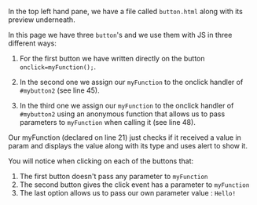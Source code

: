 In the top left hand pane, we have a file called `button.html` along with its preview underneath.

In this page we have three `button`'s and we use them with JS in three different ways:

1. For the first button we have written directly on the button `onclick=myFunction();`.

2. In the second one we assign our `myFunction` to the onclick handler of `#mybutton2` (see line 45).

3. In the third one we assign our `myFunction` to the onclick handler of `#mybutton2` using an anonymous function that allows us to pass parameters to `myFunction` when calling it (see line 48).

Our myFunction (declared on line 21) just checks if it received a value in param and displays the value along with its type and uses alert to show it.


You will notice when clicking on each of the buttons that:
1. The first button doesn't pass any parameter to `myFunction`
2. The second button gives the click event has a parameter to `myFunction`
3. The last option allows us to pass our own parameter value : `Hello!`